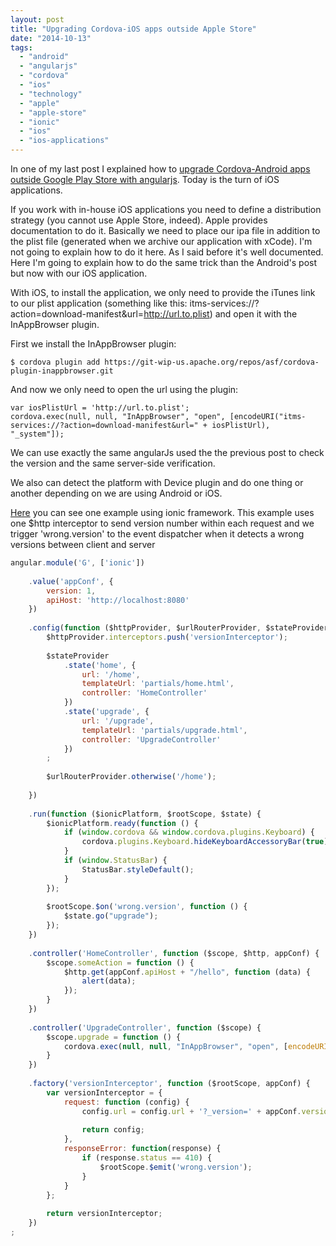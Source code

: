 ```yaml
---
layout: post
title: "Upgrading Cordova-iOS apps outside Apple Store"
date: "2014-10-13"
tags: 
  - "android"
  - "angularjs"
  - "cordova"
  - "ios"
  - "technology"
  - "apple"
  - "apple-store"
  - "ionic"
  - "ios"
  - "ios-applications"
---
```


In one of my last post I explained how to [upgrade Cordova-Android apps outside Google Play Store with angularjs](http://gonzalo123.com/2014/07/28/upgrading-android-apps-outside-google-play-store-with-angularjs/ "Upgrading Cordova-Android apps outside Google Play Store with angularjs"). Today is the turn of iOS applications.

If you work with in-house iOS applications you need to define a distribution strategy (you cannot use Apple Store, indeed). Apple provides documentation to do it. Basically we need to place our ipa file in addition to the plist file (generated when we archive our application with xCode). I'm not going to explain how to do it here. As I said before it's well documented. Here I'm going to explain how to do the same trick than the Android's post but now with our iOS application.

With iOS, to install the application, we only need to provide the iTunes link to our plist application (something like this: itms-services://?action=download-manifest&url=http://url.to.plist) and open it with the InAppBrowser plugin.

First we install the InAppBrowser plugin:

```commandline
$ cordova plugin add https://git-wip-us.apache.org/repos/asf/cordova-plugin-inappbrowser.git
```

And now we only need to open the url using the plugin:

```commandline
var iosPlistUrl = 'http://url.to.plist';
cordova.exec(null, null, "InAppBrowser", "open", [encodeURI("itms-services://?action=download-manifest&url=" + iosPlistUrl), "_system"]);
```

We can use exactly the same angularJs used the the previous post to check the version and the same server-side verification.

We also can detect the platform with Device plugin and do one thing or another depending on we are using Android or iOS.

[Here](https://github.com/gonzalo123/iOS-cordova-autoupgrade) you can see one example using ionic framework. This example uses one $http interceptor to send version number within each request and we trigger 'wrong.version' to the event dispatcher when it detects a wrong versions between client and server

```javascript
angular.module('G', ['ionic'])
 
    .value('appConf', {
        version: 1,
        apiHost: 'http://localhost:8080'
    })
 
    .config(function ($httpProvider, $urlRouterProvider, $stateProvider) {
        $httpProvider.interceptors.push('versionInterceptor');
 
        $stateProvider
            .state('home', {
                url: '/home',
                templateUrl: 'partials/home.html',
                controller: 'HomeController'
            })
            .state('upgrade', {
                url: '/upgrade',
                templateUrl: 'partials/upgrade.html',
                controller: 'UpgradeController'
            })
        ;
 
        $urlRouterProvider.otherwise('/home');
 
    })
 
    .run(function ($ionicPlatform, $rootScope, $state) {
        $ionicPlatform.ready(function () {
            if (window.cordova && window.cordova.plugins.Keyboard) {
                cordova.plugins.Keyboard.hideKeyboardAccessoryBar(true);
            }
            if (window.StatusBar) {
                StatusBar.styleDefault();
            }
        });
 
        $rootScope.$on('wrong.version', function () {
            $state.go("upgrade");
        });
    })
 
    .controller('HomeController', function ($scope, $http, appConf) {
        $scope.someAction = function () {
            $http.get(appConf.apiHost + "/hello", function (data) {
                alert(data);
            });
        }
    })
 
    .controller('UpgradeController', function ($scope) {
        $scope.upgrade = function () {
            cordova.exec(null, null, "InAppBrowser", "open", [encodeURI("itms-services://?action=download-manifest&url=https://path/to/plist.plist"), "_system"]);
        }
    })
 
    .factory('versionInterceptor', function ($rootScope, appConf) {
        var versionInterceptor = {
            request: function (config) {
                config.url = config.url + '?_version=' + appConf.version;
 
                return config;
            },
            responseError: function(response) {
                if (response.status == 410) {
                    $rootScope.$emit('wrong.version');
                }
            }
        };
 
        return versionInterceptor;
    })
;
```
